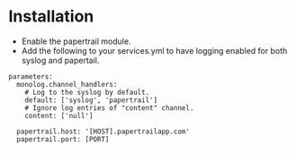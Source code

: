 # Installation

* Enable the papertrail module.
* Add the following to your services.yml to have logging enabled for both syslog and papertail.

```
parameters:
  monolog.channel_handlers:
    # Log to the syslog by default.
    default: ['syslog', 'papertrail']
    # Ignore log entries of "content" channel.
    content: ['null']

  papertrail.host: '[HOST].papertrailapp.com'
  papertrail.port: [PORT]
```
